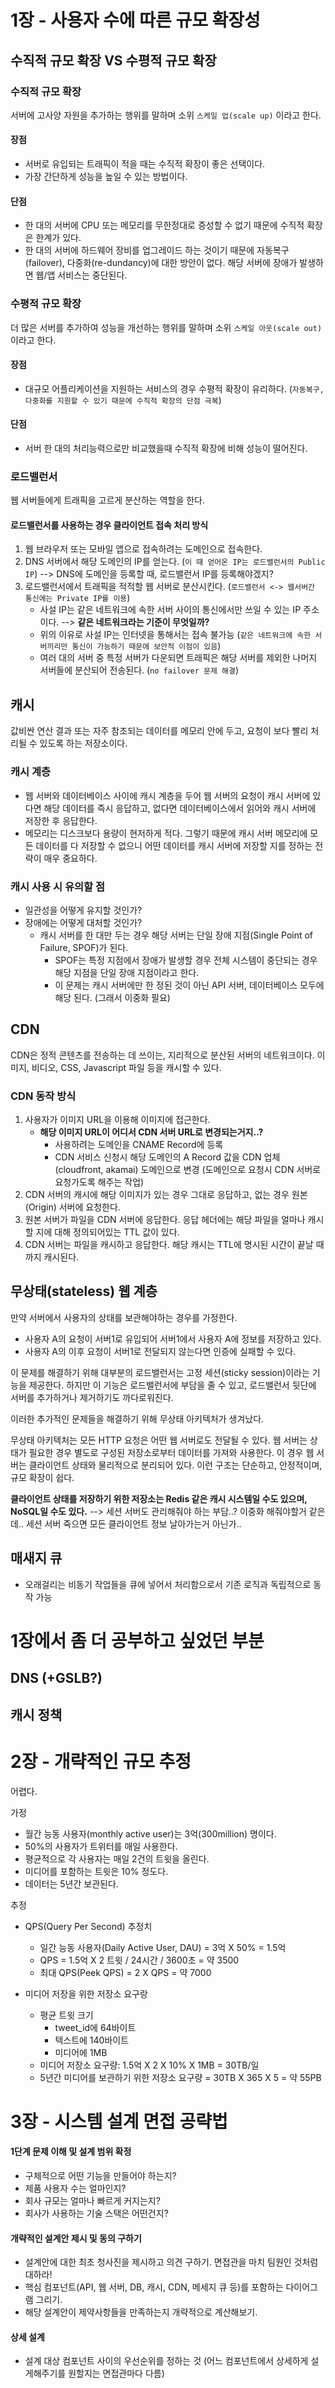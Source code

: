 # 1장 - 사용자 수에 따른 규모 확장성

## 수직적 규모 확장 VS 수평적 규모 확장

### 수직적 규모 확장

서버에 고사양 자원을 추가하는 행위를 말하며 소위 `스케일 업(scale up)` 이라고 한다.

#### 장점

- 서버로 유입되는 트래픽이 적을 때는 수직적 확장이 좋은 선택이다.
- 가장 간단하게 성능을 높일 수 있는 방법이다.

#### 단점

- 한 대의 서버에 CPU 또는 메모리를 무한정대로 증성할 수 없기 때문에 수직적 확장은 한계가 있다.
- 한 대의 서버에 하드웨어 장비를 업그레이드 하는 것이기 때문에 자동복구(failover), 다중화(re-dundancy)에 대한 방안이 없다. 해당 서버에 장애가 발생하면 웹/앱 서비스는 중단된다.

### 수평적 규모 확장

더 많은 서버를 추가하여 성능을 개선하는 행위를 말하며 소위 `스케일 아웃(scale out)` 이라고 한다.

#### 장점

- 대규모 어플리케이션을 지원하는 서비스의 경우 수평적 확장이 유리하다. (`자동복구, 다중화를 지원할 수 있기 때문에 수직적 확장의 단점 극복`)

#### 단점

- 서버 한 대의 처리능력으로만 비교했을때 수직적 확장에 비해 성능이 떨어진다.

### 로드밸런서

웹 서버들에게 트래픽을 고르게 분산하는 역할을 한다.

#### 로드밸런서를 사용하는 경우 클라이언트 접속 처리 방식

1. 웹 브라우저 또는 모바일 앱으로 접속하려는 도메인으로 접속한다.
2. DNS 서버에서 해당 도메인의 IP를 얻는다. (`이 때 얻어온 IP는 로드밸런서의 Public IP`) --> DNS에 도메인을 등록할 때, 로드밸런서 IP를 등록해야겠지?
3. 로드밸런서에서 트래픽을 적적할 웹 서버로 분산시킨다. (`로드밸런서 <-> 웹서버간 통신에는 Private IP를 이용`)
   - 사설 IP는 같은 네트워크에 속한 서버 사이의 통신에서만 쓰일 수 있는 IP 주소이다. --> **같은 네트워크라는 기준이 무엇일까?**
   - 위의 이유로 사설 IP는 인터넷을 통해서는 접속 불가능 (`같은 네트워크에 속한 서버끼리만 통신이 가능하기 때문에 보안적 이점이 있음`)
   - 여러 대의 서버 중 특정 서버가 다운되면 트래픽은 해당 서버를 제외한 나머지 서버들에 분산되어 전송된다. (`no failover 문제 해결`)

## 캐시

값비싼 연산 결과 또는 자주 참조되는 데이터를 메모리 안에 두고, 요청이 보다 빨리 처리될 수 있도록 하는 저장소이다.

### 캐시 계층

- 웹 서버와 데이터베이스 사이에 캐시 계층을 두어 웹 서버의 요청이 캐시 서버에 있다면 해당 데이터를 즉시 응답하고, 없다면 데이터베이스에서 읽어와 캐시 서버에 저장한 후 응답한다.
- 메모리는 디스크보다 용량이 현저하게 적다. 그렇기 때문에 캐시 서버 메모리에 모든 데이터를 다 저장할 수 없으니 어떤 데이터를 캐시 서버에 저장할 지를 정하는 전략이 매우 중요하다.

### 캐시 사용 시 유의할 점

- 일관성을 어떻게 유지할 것인가?
- 장애에는 어떻게 대처할 것인가?
  - 캐시 서버를 한 대만 두는 경우 해당 서버는 단일 장애 지점(Single Point of Failure, SPOF)가 된다.
    - SPOF는 특정 지점에서 장애가 발생할 경우 전체 시스템이 중단되는 경우 해당 지점을 단일 장애 지점이라고 한다.
    - 이 문제는 캐시 서버에만 한 정된 것이 아닌 API 서버, 데이터베이스 모두에 해당 된다. (그래서 이중화 필요)

## CDN

CDN은 정적 콘텐츠를 전송하는 데 쓰이는, 지리적으로 분산된 서버의 네트워크이다. 이미지, 비디오, CSS, Javascript 파일 등을 캐시할 수 있다.

### CDN 동작 방식

1. 사용자가 이미지 URL을 이용해 이미지에 접근한다.
   - **해당 이미지 URL이 어디서 CDN 서버 URL로 변경되는거지..?**
     - 사용하려는 도메인을 CNAME Record에 등록
     - CDN 서비스 신청시 해당 도메인의 A Record 값을 CDN 업체(cloudfront, akamai) 도메인으로 변경 (도메인으로 요청시 CDN 서버로 요청가도록 해주는 작업)
2. CDN 서버의 캐시에 해당 이미지가 있는 경우 그대로 응답하고, 없는 경우 원본(Origin) 서버에 요청한다.
3. 원본 서버가 파일을 CDN 서버에 응답한다. 응답 헤더에는 해당 파일을 얼마나 캐시할 지에 대해 정의되어있는 TTL 값이 있다.
4. CDN 서버는 파일을 캐시하고 응답한다. 해당 캐시는 TTL에 명시된 시간이 끝날 때까지 캐시된다.

## 무상태(stateless) 웹 계층

만약 서버에서 사용자의 상태를 보관해야하는 경우를 가정한다.

- 사용자 A의 요청이 서버1로 유입되어 서버1에서 사용자 A에 정보를 저장하고 있다.
- 사용자 A의 이후 요청이 서버1로 전달되지 않는다면 인증에 실패할 수 있다.

이 문제를 해결하기 위해 대부분의 로드밸런서는 고정 세션(sticky session)이라는 기능을 제공한다. 하지만 이 기능은 로드밸런서에 부담을 줄 수 있고, 로드밸런서 뒷단에 서버를 추가하거나 제거하기도 까다로워진다.

이러한 추가적인 문제들을 해결하기 위해 무상태 아키텍처가 생겨났다.

무상태 아키텍처는 모든 HTTP 요청은 어떤 웹 서버로도 전달될 수 있다. 웹 서버는 상태가 필요한 경우 별도로 구성된 저장소로부터 데이터를 가져와 사용한다.
이 경우 웹 서버는 클라이언트 상태와 물리적으로 분리되어 있다. 이런 구조는 단순하고, 안정적이며, 규모 확장이 쉽다.

**클라이언트 상태를 저장하기 위한 저장소는 Redis 같은 캐시 시스템일 수도 있으며, NoSQL일 수도 있다.** --> 세션 서버도 관리해줘야 하는 부담..? 이중화 해줘야할거 같은데.. 세션 서버 죽으면 모든 클라이언트 정보 날아가는거 아닌가..

## 매새지 큐

- 오래걸리는 비동기 작업들을 큐에 넣어서 처리함으로서 기존 로직과 독립적으로 동작 가능

# 1장에서 좀 더 공부하고 싶었던 부분

## DNS (+GSLB?)

## 캐시 정책

# 2장 - 개략적인 규모 추정

어렵다.

가정

- 월간 능동 사용자(monthly active user)는 3억(300million) 명이다.
- 50%의 사용자가 트위터를 매일 사용한다.
- 평균적으로 각 사용자는 매일 2건의 트윗을 올린다.
- 미디어를 포함하는 트윗은 10% 정도다.
- 데이터는 5년간 보관된다.

추정

- QPS(Query Per Second) 추정치

  - 일간 능동 사용자(Daily Active User, DAU) = 3억 X 50% = 1.5억
  - QPS = 1.5억 X 2 트윗 / 24시간 / 3600초 = 약 3500
  - 최대 QPS(Peek QPS) = 2 X QPS = 약 7000

- 미디어 저장을 위한 저장소 요구랑
  - 평균 트윗 크기
    - tweet_id에 64바이트
    - 텍스트에 140바이트
    - 미디어에 1MB
  - 미디어 저장소 요구량: 1.5억 X 2 X 10% X 1MB = 30TB/일
  - 5년간 미디어를 보관하기 위한 저장소 요구량 = 30TB X 365 X 5 = 약 55PB

# 3장 - 시스템 설계 면접 공략법

#### 1단계 문제 이해 및 설계 범위 확정

- 구체적으로 어떤 기능을 만들어야 하는지?
- 제품 사용자 수는 얼마인지?
- 회사 규모는 얼마나 빠르게 커지는지?
- 회사가 사용하는 기술 스택은 어떤건지?

#### 개략적인 설계안 제시 및 동의 구하기

- 설계안에 대한 최초 청사진을 제시하고 의견 구하기. 면접관을 마치 팀원인 것처럼 대하라!
- 핵심 컴포넌트(API, 웹 서버, DB, 캐시, CDN, 메세지 큐 등)를 포함하는 다이어그램 그리기.
- 해당 설계안이 제약사항들을 만족하는지 개략적으로 계산해보기.

#### 상세 설계

- 설계 대상 컴포넌트 사이의 우선순위를 정하는 것 (어느 컴포넌트에서 상세하게 설게해주기를 원할지는 면접관마다 다름)
